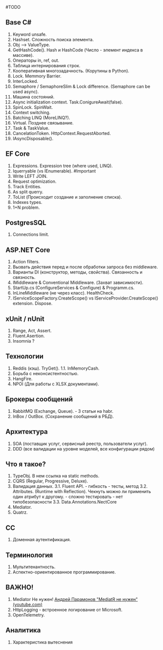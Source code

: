 #TODO
## Base C# 
1. Keyword unsafe.
2. Hashset. Сложность поиска элемента.
3. Obj --> ValueType.
4. GetHashCode(). Hash и HashCode (Число - элемент индекса в массиве).
5. Операторы in, ref, out.
6. Таблица интернирования строк.
7. Кооперативная многозадачность. (Корутины в Python).
8. Lock. Memmory Barrier.
9. InterLocked.
10. Semaphore / SemaphoreSlim & Lock difference. (Semaphore can be used async).
11. Машина состояний.
12. Async initialization context. Task.ConigureAwait(false).
13. SpinLock. SpinWait.
14. Context switching.
15.  Batching LINQ (MoreLINQ?).
16. Virtual. Позднее связывание.
17. Task & TaskValue.
18. CancelationToken. HttpContext.RequestAborted.
19. IAsyncDisposable().

## EF Core
1. Expressions. Expression tree (where used, LINQ).
2. Iquerryable (vs IEnumerable). #Important
3. Write LEFT JOIN.
4. Request optimization.
5. Track Entities.
6. As split querry.
7. ToList (Происходит создание и заполнение списка).
8. Indexes types.
9. 1+N problem.

## PostgresSQL
1. Connections limit.

## ASP.NET Core
1. Action filters.
2. Вызвать действия перед и после обработки запроса без middleware.
3. Варианты DI (конструктор, методы, свойства). Связанность и связность.
4. IMiddleware & Conventional Middleware. (Захват зависимости).
5. StartUp.cs (ConfigureServices & Configure) & Programm.cs.
6. InLineMiddleware (не через класс). HealthCheck.
7. IServiceScopeFactory.CreateScope() vs IServiceProvider.CreateScope() extension. Dispose.

## xUnit / nUnit
1. Range, Act, Assert.
2. Fluent.Asertion.
3. Insomnia ?

## Технологии
1. Reddis (кэш). TryGet().
		1.1. InMemoryCash.
1. Борьба с неконсистентностью. 
2. HangFire.
3. NPOI (Для работы с XLSX документами).
   
## Брокеры сообщений
1. RabbitMQ (Exchange, Queue). - 3 статьи на habr.
2. InBox / OutBox. (Сохранение сообщений в РБД).

## Архитектура
1. SOA (поставщик услуг, сервисный реестр,  пользователи услуг).
2. DDD (все валидации на уровне моделей, все конфигурации рядом)
   
## Что я такое?
 1. TypeObj. В нем ссылка на static methods.
 2. CQRS (Regular, Progressive, Deluxe).
 3. Валидация данных.
	 3.1. Fluent API.
		 - гибкость
		 - тесты, метод 
	 3.2. Attributes. (Runtime with Reflection). Чекнуть можно ли применить один атрибут к другому.
		 - сложно тестировать
		 - нет типобезопасности 
	 3.3. Data.Annotations.NectCore
4. Mediator.
5. Quatrz.

## CC
1. Доменная аутентификация.
## Терминология
1. Мультитенантность.
2. Аспектно-ориентированное программирование.


## ВАЖНО!
1. Mediator Не нужен! [Андрей Парамонов "MediatR не нужен" (youtube.com)](https://www.youtube.com/watch?v=isrl_zJa1GY)
2. HttpLogging - встроенное логирование от Microsoft.
3. OpenTelemetry.

## Аналитика
1. Характеристика вытеснения